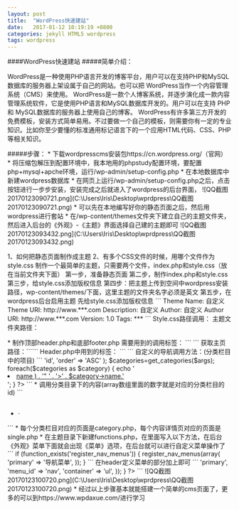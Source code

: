 ```yaml
---
layout: post
title:  "WordPress快速建站"
date:   2017-01-12 10:19:19 +0800
categories: jekyll HTML5 wordpress
tags: wordpress
---
```

####WordPress快速建站
#####简单介绍：
<p>WordPress是一种使用PHP语言开发的博客平台，用户可以在支持PHP和MySQL数据库的服务器上架设属于自己的网站。也可以把 WordPress当作一个内容管理系统（CMS）来使用。
WordPress是一款个人博客系统，并逐步演化成一款内容管理系统软件，它是使用PHP语言和MySQL数据库开发的。用户可以在支持 PHP 和 MySQL数据库的服务器上使用自己的博客。
WordPress有许多第三方开发的免费模板，安装方式简单易用。不过要做一个自己的模板，则需要你有一定的专业知识。比如你至少要懂的标准通用标记语言下的一个应用HTML代码、CSS、PHP等相关知识。</p>
#####步骤：
* 下载wordpresscms安装包https://cn.wordpress.org/（官网）
* 将压缩包解压到配置环境中，我本地用的phpstudy配置环境，要配置php+mysql+apche环境，运行/wp-admin/setup-config.php
* 在本地数据库中新建wordpress数据库
* 在网页上运行/wp-admin/setup-config.php之后，点击按钮进行一步步安装，安装完成之后就进入了wordpress的后台界面，
![QQ截图20170123090721.png](C:\Users\Iris\Desktop\wprdpress\QQ截图20170123090721.png)
* 可以先在本地编写好你的静态页面之后，然后用wordpress进行套站
* 在/wp-content/themes文件夹下建立自己的主题文件夹，然后进入后台的《外观》-《主题》界面选择自己建的主题即可
![QQ截图20170123093432.png](C:\Users\Iris\Desktop\wprdpress\QQ截图20170123093432.png)
<p>1、如何把静态页面制作成主题
2、有多个CSS文件的时候，用哪个文件作为style.css
制作一个最简单的主题，只需要两个文件，index.php和style.css（放在当前文件夹下面）
第一步，准备静态页面
第二步，制作index.php和style.css
第三步，给style.css添加版权信息
第四步：把主题上传到空间中wordpress安装路径，wp-content/themes/下面，这里主题的文件夹名字必须是英文
第五步，在wordpress后台启用主题
先给style.css添加版权信息
   ```
    Theme Name: 自定义 
    Theme URI: http://www.***.com 
    Description: 自定义
    Author: 自定义 
    Author URI: http://www.***.com
    Version: 1.0 
    Tags: ***
    ```
Style.css路径调用：<?php bloginfo( 'stylesheet_url' ); ?>
主题文件夹路径：<?php bloginfo('template_directory'); ?>
</p>
* 制作顶部header.php和底部footer.php
需要用到的调用标签：
```
<?php get_header();?>
<?php get_footer();?>
<?php get_sidebar();?>
```
获取主页路径：```<?php echo get_option('home'); ?>```
Header.php中用到的标签：
```
<meta http-equiv="Content-Type" content="text/html; charset=<?php bloginfo( 'charset' ); ?>" />
<title><?php wp_title(''); ?><?php if(wp_title('', false)) { echo ' | '; } ?> <?php bloginfo('name'); ?></title>	
<?php wp_head(); ?>
```
自定义的导航调用方法：(分类栏目中的项目)
```
  <?php
$args=array(
  'orderby' => 'id',
  'order' => 'ASC'
  );
$categories=get_categories($args);
  foreach($categories as $category) { 
    echo '<li class="thisclass"><a href="' . get_category_link( $category->term_id ) . '" title="' . sprintf( __( "View all posts in %s" ), $category->name ) . '" ' . '>' . $category->name.'</a></li>';
    } 
?>
```
* 调用分类目录下的内容(array数组里面的数字就是对应的分类栏目的id)
```
<?php $display_categories = array(1,3,4,130,6,7,8,5); 
		foreach ($display_categories as $category) { ?>
<div class="P_category">
<?php query_posts("showposts=8&cat=$category")?>
<h2 class="P_c_one"><a href="<?php echo get_category_link($category);?>"><?php single_cat_title(); ?></a></h2>
    <ul class="p_news">
<?php while (have_posts()) : the_post(); ?>
    <li>· <a href="<?php the_permalink() ?>" title="<?php the_title(); ?>"><?php echo mb_strimwidth(get_the_title(), 0, 40, '…'); ?>
</a> </li>
<?php endwhile; ?>
    </ul>
    </div>
<?php } wp_reset_query();?>
```
* 每个分类栏目对应的页面是category.php，每个内容详情页对应的页面是single.php
* 在主题目录下新建functions.php，在里面写入以下方法，在后台《外观》菜单下面就会出现《菜单》选项，在后台就可以进行自定义菜单操作了
  ```
  if (function_exists('register_nav_menus')) {
    register_nav_menus(array(
        'primary' => '导航菜单',
    ));
}
  ```
  在header定义菜单的部分加上即可
   ```
   <?php
        if (function_exists('wp_nav_menu')) {
            wp_nav_menu(array(
                'theme_location' => 'primary',
                'menu_id' => 'nav',
                'container' => 'ul',
            ));
        }
        ?>
   ```
![QQ截图20170123100720.png](C:\Users\Iris\Desktop\wprdpress\QQ截图20170123100720.png)
* 经过以上步骤基本就能搭建一个简单的cms页面了，更多的可以到https://www.wpdaxue.com/进行学习
